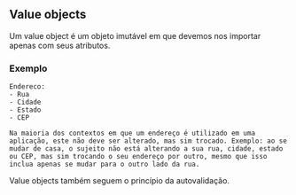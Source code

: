 ## Value objects

Um value object é um objeto imutável em que devemos nos importar apenas com seus atributos.

### Exemplo

```
Endereco:
- Rua
- Cidade
- Estado
- CEP

Na maioria dos contextos em que um endereço é utilizado em uma aplicação, este não deve ser alterado, mas sim trocado. Exemplo: ao se mudar de casa, o sujeito não está alterando a sua rua, cidade, estado ou CEP, mas sim trocando o seu endereço por outro, mesmo que isso inclua apenas se mudar para o outro lado da rua.
``` 

Value objects também seguem o princípio da autovalidação.